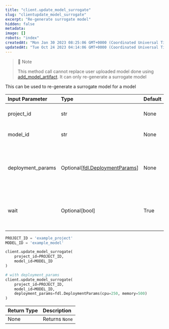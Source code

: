 ```yaml
---
title: "client.update_model_surrogate"
slug: "clientupdate_model_surrogate"
excerpt: "Re-generate surrogate model"
hidden: false
metadata: 
image: []
robots: "index"
createdAt: "Mon Jan 30 2023 08:25:06 GMT+0000 (Coordinated Universal Time)"
updatedAt: "Tue Oct 24 2023 04:14:06 GMT+0000 (Coordinated Universal Time)"
---
```

> 📘 Note
> 
> This method call cannot replace user uploaded model done using [add_model_artifact](ref:clientadd_model_artifact). It can only re-generate a surrogate model

This can be used to re-generate a surrogate model for a model

| Input Parameter   | Type                                                       | Default | Description                                                        |
| :---------------- | :--------------------------------------------------------- | :------ | :----------------------------------------------------------------- |
| project_id        | str                                                        | None    | A unique identifier for the project.                               |
| model_id          | str                                                        | None    | A unique identifier for the model.                                 |
| deployment_params | Optional\[[fdl.DeploymentParams](ref:fdldeploymentparams)] | None    | Deployment parameters object for tuning the model deployment spec. |
| wait              | Optional[bool]                                             | True    | Whether to wait for async job to finish(True) or return(False).    |

```python python
PROJECT_ID = 'example_project'
MODEL_ID = 'example_model'

client.update_model_surrogate(
    project_id=PROJECT_ID,
    model_id=MODEL_ID
)

# with deployment_params
client.update_model_surrogate(
    project_id=PROJECT_ID,
    model_id=MODEL_ID,
    deployment_params=fdl.DeploymentParams(cpu=250, memory=500)
)
```

| Return Type | Description    |
| :---------- | :------------- |
| None        | Returns `None` |